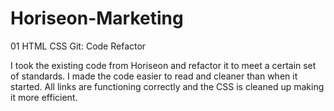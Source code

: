 # Horiseon-Marketing

01 HTML CSS Git: Code Refactor

I took the existing code from Horiseon and refactor it to meet a certain set of standards. I made the code easier to read and cleaner than when it started. All links are functioning correctly and the CSS is cleaned up making it more efficient. 